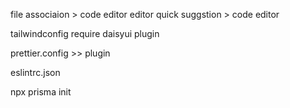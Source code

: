 file associaion > code editor
editor quick suggstion > code editor

tailwindconfig require daisyui plugin

prettier.config >> plugin

eslintrc.json

npx prisma init
